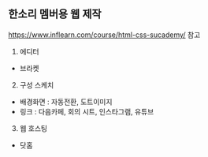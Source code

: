 ## 한소리 멤버용 웹 제작
https://www.inflearn.com/course/html-css-sucademy/ 참고

1. 에디터
  - 브라켓

2. 구성 스케치
  - 배경화면 : 자동전환, 도트이미지
  - 링크 : 다음카페, 회의 시트, 인스타그램, 유튜브

3. 웹 호스팅
  - 닷홈

